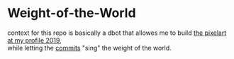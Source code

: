 # Weight-of-the-World

context for this repo is basically a dbot that allowes me to build [the pixelart at my profile 2019](https://github.com/VonFriedricht?tab=overview&to=2019-12-31),  
while letting the [commits](https://github.com/VonFriedricht/Weight-of-the-World/commits/master) "sing" the weight of the world.
